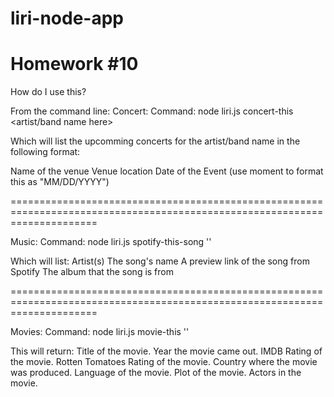 # liri-node-app

Homework #10
===============================================================================

How do I use this?

From the command line:
Concert:
Command: node liri.js concert-this <artist/band name here>

Which will list the upcomming concerts for the artist/band name in the following format:

Name of the venue
Venue location
Date of the Event (use moment to format this as "MM/DD/YYYY")

===========================================================================================================================

Music:
Command:  node liri.js spotify-this-song '<song name here>'

Which will list:
Artist(s)
The song's name
A preview link of the song from Spotify
The album that the song is from

===========================================================================================================================

Movies:
Command: node liri.js movie-this '<movie name here>'

This will return:
Title of the movie.
Year the movie came out.
IMDB Rating of the movie.
Rotten Tomatoes Rating of the movie.
Country where the movie was produced.
Language of the movie.
Plot of the movie.
Actors in the movie.
